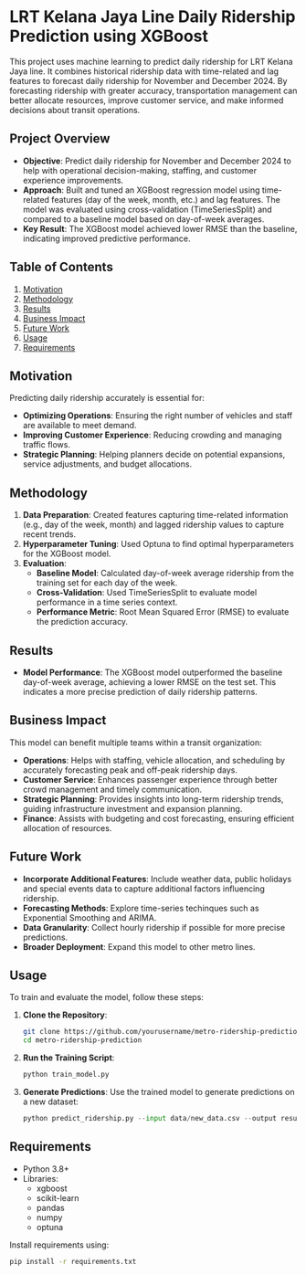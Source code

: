 # LRT Kelana Jaya Line Daily Ridership Prediction using XGBoost

This project uses machine learning to predict daily ridership for LRT Kelana Jaya line. It combines historical ridership data with time-related and lag features to forecast daily ridership for November and December 2024. By forecasting ridership with greater accuracy, transportation management can better allocate resources, improve customer service, and make informed decisions about transit operations.

## Project Overview

- **Objective**: Predict daily ridership for November and December 2024 to help with operational decision-making, staffing, and customer experience improvements.
- **Approach**: Built and tuned an XGBoost regression model using time-related features (day of the week, month, etc.) and lag features. The model was evaluated using cross-validation (TimeSeriesSplit) and compared to a baseline model based on day-of-week averages.
- **Key Result**: The XGBoost model achieved lower RMSE than the baseline, indicating improved predictive performance.

## Table of Contents
1. [Motivation](#motivation)
2. [Methodology](#methodology)
3. [Results](#results)
4. [Business Impact](#business-impact)
5. [Future Work](#future-work)
6. [Usage](#usage)
7. [Requirements](#requirements)

## Motivation
Predicting daily ridership accurately is essential for:
- **Optimizing Operations**: Ensuring the right number of vehicles and staff are available to meet demand.
- **Improving Customer Experience**: Reducing crowding and managing traffic flows.
- **Strategic Planning**: Helping planners decide on potential expansions, service adjustments, and budget allocations.

## Methodology

1. **Data Preparation**: Created features capturing time-related information (e.g., day of the week, month) and lagged ridership values to capture recent trends.
2. **Hyperparameter Tuning**: Used Optuna to find optimal hyperparameters for the XGBoost model.
3. **Evaluation**:
   - **Baseline Model**: Calculated day-of-week average ridership from the training set for each day of the week.
   - **Cross-Validation**: Used TimeSeriesSplit to evaluate model performance in a time series context.
   - **Performance Metric**: Root Mean Squared Error (RMSE) to evaluate the prediction accuracy.

## Results

- **Model Performance**: The XGBoost model outperformed the baseline day-of-week average, achieving a lower RMSE on the test set. This indicates a more precise prediction of daily ridership patterns.

## Business Impact

This model can benefit multiple teams within a transit organization:

- **Operations**: Helps with staffing, vehicle allocation, and scheduling by accurately forecasting peak and off-peak ridership days.
- **Customer Service**: Enhances passenger experience through better crowd management and timely communication.
- **Strategic Planning**: Provides insights into long-term ridership trends, guiding infrastructure investment and expansion planning.
- **Finance**: Assists with budgeting and cost forecasting, ensuring efficient allocation of resources.

## Future Work

- **Incorporate Additional Features**: Include weather data, public holidays and special events data to capture additional factors influencing ridership.
- **Forecasting Methods**: Explore time-series techinques such as Exponential Smoothing and ARIMA.
- **Data Granularity**: Collect hourly ridership if possible for more precise predictions.
- **Broader Deployment**: Expand this model to other metro lines.

## Usage

To train and evaluate the model, follow these steps:

1. **Clone the Repository**:
    ```bash
    git clone https://github.com/yourusername/metro-ridership-prediction.git
    cd metro-ridership-prediction
    ```

2. **Run the Training Script**:
    ```bash
    python train_model.py
    ```

3. **Generate Predictions**:
    Use the trained model to generate predictions on a new dataset:
    ```python
    python predict_ridership.py --input data/new_data.csv --output results/predictions.csv
    ```

## Requirements

- Python 3.8+
- Libraries:
  - xgboost
  - scikit-learn
  - pandas
  - numpy
  - optuna

Install requirements using:
```bash
pip install -r requirements.txt

